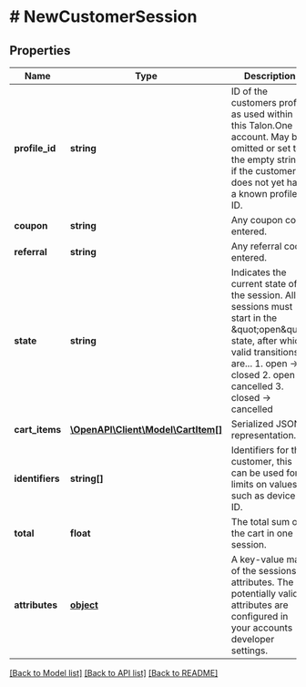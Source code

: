# # NewCustomerSession

## Properties

Name | Type | Description | Notes
------------ | ------------- | ------------- | -------------
**profile_id** | **string** | ID of the customers profile as used within this Talon.One account. May be omitted or set to the empty string if the customer does not yet have a known profile ID. | [optional] 
**coupon** | **string** | Any coupon code entered. | [optional] 
**referral** | **string** | Any referral code entered. | [optional] 
**state** | **string** | Indicates the current state of the session. All sessions must start in the \&quot;open\&quot; state, after which valid transitions are...  1. open -&gt; closed 2. open -&gt; cancelled 3. closed -&gt; cancelled | [optional] [default to 'open']
**cart_items** | [**\OpenAPI\Client\Model\CartItem[]**](CartItem.md) | Serialized JSON representation. | [optional] 
**identifiers** | **string[]** | Identifiers for the customer, this can be used for limits on values such as device ID. | [optional] 
**total** | **float** | The total sum of the cart in one session. | [optional] 
**attributes** | [**object**](.md) | A key-value map of the sessions attributes. The potentially valid attributes are configured in your accounts developer settings. | [optional] 

[[Back to Model list]](../../README.md#documentation-for-models) [[Back to API list]](../../README.md#documentation-for-api-endpoints) [[Back to README]](../../README.md)


